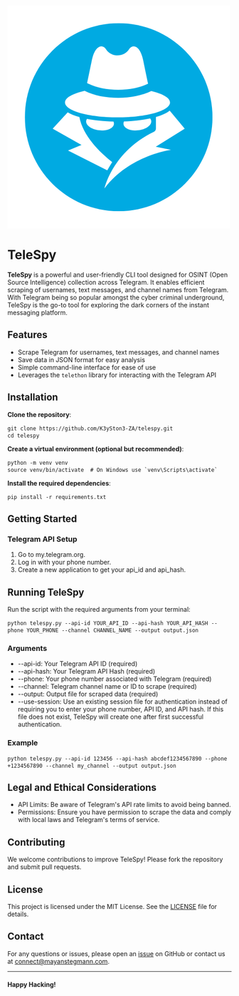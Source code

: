 ![TeleSpy Logo](https://github.com/K3ySton3-ZA/TeleSpy/raw/main/TeleSpy.png)

# TeleSpy

**TeleSpy** is a powerful and user-friendly CLI tool designed for OSINT (Open Source Intelligence) collection across Telegram. It enables efficient scraping of usernames, text messages, and channel names from Telegram. With Telegram being so popular amongst the cyber criminal underground, TeleSpy is the go-to tool for exploring the dark corners of the instant messaging platform.

## Features

- Scrape Telegram for usernames, text messages, and channel names
- Save data in JSON format for easy analysis
- Simple command-line interface for ease of use
- Leverages the `telethon` library for interacting with the Telegram API

## Installation

**Clone the repository**:
  
   ```
   git clone https://github.com/K3ySton3-ZA/telespy.git
   cd telespy
   ```
**Create a virtual environment (optional but recommended)**:

```
python -m venv venv
source venv/bin/activate  # On Windows use `venv\Scripts\activate`
```

**Install the required dependencies**:

```
pip install -r requirements.txt
```

## Getting Started
### Telegram API Setup
1. Go to my.telegram.org.
2. Log in with your phone number.
3. Create a new application to get your api_id and api_hash.

## Running TeleSpy
Run the script with the required arguments from your terminal:

```
python telespy.py --api-id YOUR_API_ID --api-hash YOUR_API_HASH --phone YOUR_PHONE --channel CHANNEL_NAME --output output.json
```

### Arguments
- --api-id: Your Telegram API ID (required)
- --api-hash: Your Telegram API Hash (required)
- --phone: Your phone number associated with Telegram (required)
- --channel: Telegram channel name or ID to scrape (required)
- --output: Output file for scraped data (required)
- --use-session: Use an existing session file for authentication instead of requiring you to enter your phone number, API ID, and API hash. If this file does not exist, TeleSpy will create one after first successful authentication.

### Example
```
python telespy.py --api-id 123456 --api-hash abcdef1234567890 --phone +1234567890 --channel my_channel --output output.json
```

## Legal and Ethical Considerations
- API Limits: Be aware of Telegram's API rate limits to avoid being banned.
- Permissions: Ensure you have permission to scrape the data and comply with local laws and Telegram's terms of service.

## Contributing
We welcome contributions to improve TeleSpy! Please fork the repository and submit pull requests.

## License
This project is licensed under the MIT License. See the [LICENSE](LICENSE) file for details.

## Contact
For any questions or issues, please open an [issue](https://github.com/K3ySton3-ZA/TeleSpy/issues) on GitHub or contact us at connect@mayanstegmann.com.

---
#### Happy Hacking!


